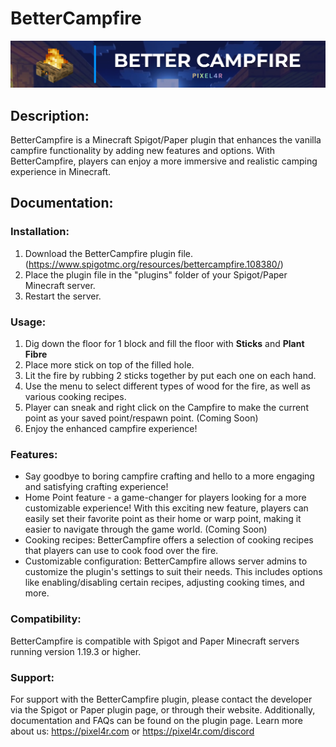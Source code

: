 # BetterCampfire
![logo](https://raw.githubusercontent.com/pixel4r/BetterCampfire/main/logo.png)

## Description:
BetterCampfire is a Minecraft Spigot/Paper plugin that enhances the vanilla campfire functionality by adding new features and options. With BetterCampfire, players can enjoy a more immersive and realistic camping experience in Minecraft.

## Documentation:

### Installation:
1. Download the BetterCampfire plugin file. (https://www.spigotmc.org/resources/bettercampfire.108380/)
2. Place the plugin file in the "plugins" folder of your Spigot/Paper Minecraft server.
3. Restart the server.

### Usage:
1. Dig down the floor for 1 block and fill the floor with <b>Sticks</b> and <b>Plant Fibre</b> 
2. Place more stick on top of the filled hole.
3. Lit the fire by rubbing 2 sticks together by put each one on each hand.
4. Use the menu to select different types of wood for the fire, as well as various cooking recipes.
5. Player can sneak and right click on the Campfire to make the current point as your saved point/respawn point. (Coming Soon)
6. Enjoy the enhanced campfire experience!

### Features:
- Say goodbye to boring campfire crafting and hello to a more engaging and satisfying crafting experience!
- Home Point feature - a game-changer for players looking for a more customizable experience! With this exciting new feature, players can easily set their favorite point as their home or warp point, making it easier to navigate through the game world. (Coming Soon)
- Cooking recipes: BetterCampfire offers a selection of cooking recipes that players can use to cook food over the fire. 
- Customizable configuration: BetterCampfire allows server admins to customize the plugin's settings to suit their needs. This includes options like enabling/disabling certain recipes, adjusting cooking times, and more.

### Compatibility:
BetterCampfire is compatible with Spigot and Paper Minecraft servers running version 1.19.3 or higher.

### Support:
For support with the BetterCampfire plugin, please contact the developer via the Spigot or Paper plugin page, or through their website. Additionally, documentation and FAQs can be found on the plugin page.
Learn more about us: https://pixel4r.com or https://pixel4r.com/discord
